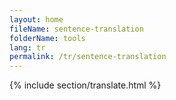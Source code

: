 ```yaml
---
layout: home
fileName: sentence-translation
folderName: tools
lang: tr
permalink: /tr/sentence-translation
---
```

{% include section/translate.html %}